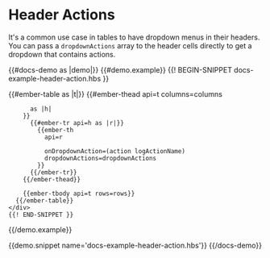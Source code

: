 # Header Actions

It's a common use case in tables to have dropdown menus in their headers. You
can pass a `dropdownActions` array to the header cells directly to get a
dropdown that contains actions.

{{#docs-demo as |demo|}}
  {{#demo.example}}
    {{! BEGIN-SNIPPET docs-example-header-action.hbs }}
    <div class="demo-container small">
      {{#ember-table as |t|}}
        {{#ember-thead
          api=t
          columns=columns

          as |h|
        }}
          {{#ember-tr api=h as |r|}}
            {{ember-th
              api=r

              onDropdownAction=(action logActionName)
              dropdownActions=dropdownActions
            }}
          {{/ember-tr}}
        {{/ember-thead}}

        {{ember-tbody api=t rows=rows}}
      {{/ember-table}}
    </div>
    {{! END-SNIPPET }}
  {{/demo.example}}

  {{demo.snippet name='docs-example-header-action.hbs'}}
{{/docs-demo}}
